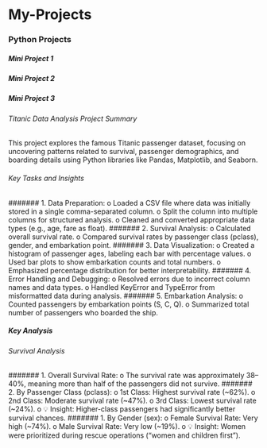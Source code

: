 # My-Projects
### Python Projects
##### Mini Project 1

##### Mini Project 2
##### Mini Project 3
###### Titanic Data Analysis Project Summary
This project explores the famous Titanic passenger dataset, focusing on uncovering patterns related to survival, passenger demographics, and boarding details using Python libraries like Pandas, Matplotlib, and Seaborn.

###### Key Tasks and Insights
####### 1.	Data Preparation:
o	Loaded a CSV file where data was initially stored in a single comma-separated column.
o	Split the column into multiple columns for structured analysis.
o	Cleaned and converted appropriate data types (e.g., age, fare as float).
####### 2.	Survival Analysis:
o	Calculated overall survival rate.
o	Compared survival rates by passenger class (pclass), gender, and embarkation point.
####### 3.	Data Visualization:
o	Created a histogram of passenger ages, labeling each bar with percentage values.
o	Used bar plots to show embarkation counts and total numbers.
o	Emphasized percentage distribution for better interpretability.
####### 4.	Error Handling and Debugging:
o	Resolved errors due to incorrect column names and data types.
o	Handled KeyError and TypeError from misformatted data during analysis.
####### 5.	Embarkation Analysis:
o	Counted passengers by embarkation points (S, C, Q).
o	Summarized total number of passengers who boarded the ship.

##### Key Analysis
###### Survival Analysis
####### 1. Overall Survival Rate:
o	The survival rate was approximately 38–40%, meaning more than half of the passengers did not survive.
####### 2. By Passenger Class (pclass):
o	1st Class: Highest survival rate (~62%).
o	2nd Class: Moderate survival rate (~47%).
o	3rd Class: Lowest survival rate (~24%).
o	💡 Insight: Higher-class passengers had significantly better survival chances.
####### 1. By Gender (sex):
o	Female Survival Rate: Very high (~74%).
o	Male Survival Rate: Very low (~19%).
o	💡 Insight: Women were prioritized during rescue operations (“women and children first”).

